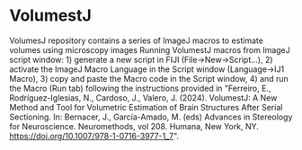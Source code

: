 # VolumestJ
VolumesJ repository contains a series of ImageJ macros to estimate volumes using microscopy images
Running VolumestJ macros from ImageJ script window:
	1) generate a new script in FIJI (File->New->Script...), 
	2) activate the ImageJ Macro Language in the Script window (Language->IJ1 Macro),
	3) copy and paste the Macro code in the Script window,
	4) and run the Macro (Run tab) following the instructions provided in "Ferreiro, E., Rodríguez-Iglesias, N., Cardoso, J., Valero, J. (2024). VolumestJ: A New Method and Tool for Volumetric Estimation of Brain Structures After Serial Sectioning. In: Bernacer, J., García-Amado, M. (eds) Advances in Stereology for Neuroscience. Neuromethods, vol 208. Humana, New York, NY. https://doi.org/10.1007/978-1-0716-3977-1_7".
